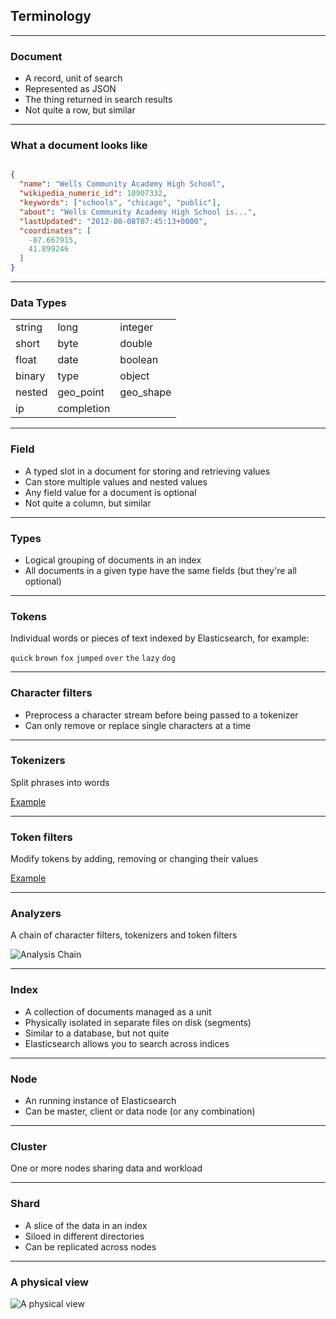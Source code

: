 ## Terminology

---

### Document

* A record, unit of search
* Represented as JSON
* The thing returned in search results
* Not quite a row, but similar

---

### What a document looks like

```json

{
  "name": "Wells Community Academy High School",
  "wikipedia_numeric_id": 10907332,
  "keywords": ["schools", "chicago", "public"],
  "about": "Wells Community Academy High School is...",
  "lastUpdated": "2012-08-08T07:45:13+0000",
  "coordinates": [
    -87.667915,
    41.899246
  ]
}
```

---

### Data Types

<table class="examples col-3">
  <tr>
    <td>string</td>
    <td>long</td>
    <td>integer</td>
  </tr>
  <tr>
    <td>short</td>
    <td>byte</td>
    <td>double</td>
  </tr>
  <tr>
    <td>float</td>
    <td>date</td>
    <td>boolean</td>
  </tr>
  <tr>
    <td>binary</td>
    <td>type</td>
    <td>object</td>
  </tr>
  <tr>
    <td>nested</td>
    <td>geo_point</td>
    <td>geo_shape</td>
  </tr>
  <tr>
    <td>ip</td>
    <td>completion</td>
  </tr>
</table>

---

### Field

* A typed slot in a document for storing and retrieving values
* Can store multiple values and nested values
* Any field value for a document is optional
* Not quite a column, but similar

---

### Types

* Logical grouping of documents in an index
* All documents in a given type have the same fields (but they're all optional)

---

### Tokens

Individual words or pieces of text indexed by Elasticsearch, for example:

`quick` `brown` `fox` `jumped` `over` `the` `lazy` `dog` <!-- .element style="font-size: 0.9em;" -->

---

### Character filters

* Preprocess a character stream before being passed to a tokenizer
* Can only remove or replace single characters at a time

---

### Tokenizers

Split phrases into words

[Example](inquisitor://#/tokenizers)

---

### Token filters

Modify tokens by adding, removing or changing their values

[Example](inquisitor://#/analyzers)

---

### Analyzers

A chain of character filters, tokenizers and token filters

![Analysis Chain](images/diagrams/analysis-chain-with-background.png#diagram)

---

### Index

* A collection of documents managed as a unit
* Physically isolated in separate files on disk (segments)
* Similar to a database, but not quite
* Elasticsearch allows you to search across indices

---

### Node

* An running instance of Elasticsearch
* Can be master, client or data node (or any combination)

---

### Cluster

One or more nodes sharing data and workload

---

### Shard

* A slice of the data in an index
* Siloed in different directories
* Can be replicated across nodes

---

### A physical view

![A physical view](images/diagrams/cluster-topology.png#diagram)
